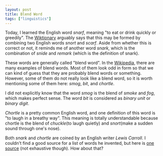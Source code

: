 ```yaml
---
layout: post
title: Blend Word
tags: ["linguistics"]
---
```


Today, I learned the English word *snarf*, meaning "to eat or drink quickly or greedily".
The [Wiktionary](https://en.wiktionary.org/wiki/snarf) arguably says that this may be formed by combining two English words *snort* and *scarf*.
Aside from whether this is correct or not, it reminds me of another word *snark*, which is the combination of *snide* and *remark* (which is the definition of snark).

These words are generally called "blend word".
In the [Wikipedia](https://en.wikipedia.org/wiki/Blend_word), there are many examples of blend words.
Most of them look odd in form so that we can kind of guess that they are probably blend words or something.
However, some of them do not really look like a blend word, so it is worth mentioning some of them here: *smog*, *bit*, and *chortle*.

I did not explicitly know that the word *smog* is the blend of *smoke* and *fog*, which makes perfect sense.
The word *bit* is considered as *binary unit* or *binary digit*.

*Chortle* is a pretty common English word, and one definition of this word is "to laugh in a breathy way".
This meaning is totally understandable because chortle is the blend of *chuckle*(to laugh quietly) and *snort*(make a sudden sound through one's nose).

Both *snark* and *chortle* are coined by an English writer *Lewis Carroll*.
I couldn't find a good source for a list of words he invented, but here is [one source](https://www.quora.com/What-are-all-the-words-coined-by-Lewis-Carroll) (not exhaustive though).
How about that?